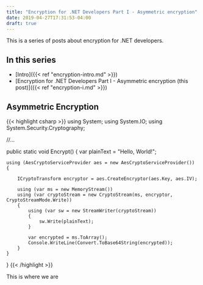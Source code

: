 ```yaml
---
title: "Encryption for .NET Developers Part I - Asymmetric encryption"
date: 2019-04-27T17:31:53-04:00
draft: true
---
```


This is a series of posts about encryption for .NET developers.

## In this series

* [Intro]({{< ref "encryption-intro.md" >}})
* [Encryption for .NET Developers Part I - Asymmetric encryption (this post)]({{< ref "encryption-i.md" >}})

## Asymmetric Encryption

{{< highlight csharp >}}
using System;
using System.IO;
using System.Security.Cryptography;

//...

public static void Encrypt()
{
    var plainText = "Hello, World!";

    using (AesCryptoServiceProvider aes = new AesCryptoServiceProvider())
    {

        ICryptoTransform encryptor = aes.CreateEncryptor(aes.Key, aes.IV);

        using (var ms = new MemoryStream())
        using (var cryptoStream = new CryptoStream(ms, encryptor, CryptoStreamMode.Write))
        {
            using (var sw = new StreamWriter(cryptoStream))
            {
                sw.Write(plainText);
            }

            var encrypted = ms.ToArray();
            Console.WriteLine(Convert.ToBase64String(encrypted));
        }
    }
}
{{< /highlight >}}

This is where we are